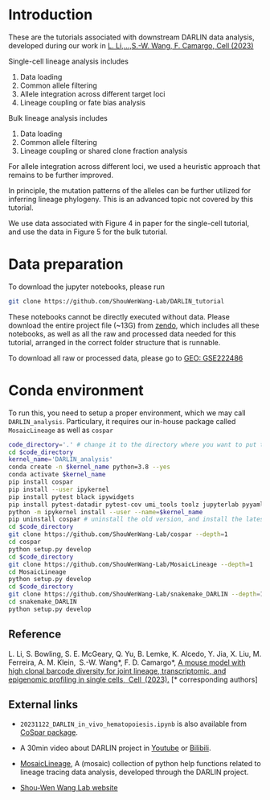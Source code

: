 # Introduction
These are the tutorials associated with downstream DARLIN data analysis, developed during our work in [L. Li,...,S.-W. Wang, F. Camargo, Cell (2023)](https://doi.org/10.1016/j.cell.2023.09.019) 

Single-cell lineage analysis includes
1) Data loading
2) Common allele filtering
3) Allele integration across different target loci
4) Lineage coupling or fate bias analysis

Bulk lineage analysis includes
1) Data loading
2) Common allele filtering
3) Lineage coupling or shared clone fraction analysis


For allele integration across different loci, we used a heuristic approach that remains to be further improved. 

In principle, the mutation patterns of the alleles can be further utilized for inferring lineage phylogeny. This is an advanced topic not covered by this tutorial.

We use data associated with Figure 4 in paper for the single-cell tutorial, and use the data in Figure 5 for the bulk tutorial.

# Data preparation

To download the jupyter notebooks, please run
```bash
git clone https://github.com/ShouWenWang-Lab/DARLIN_tutorial
```

These notebooks cannot be directly executed without data. Please download the entire project file (~13G) from [zendo](https://zenodo.org/records/8422061), which includes all these notebooks, as well as all the raw and processed data needed for this tutorial, arranged in the correct folder structure that is runnable.

To download all raw or processed data, please go to [GEO: GSE222486](https://www.ncbi.nlm.nih.gov/geo/query/acc.cgi?acc=GSE222486)

# Conda environment

To run this, you need to setup a proper environment, which we may call `DARLIN_analysis`. Particulary, it requires our in-house package called `MosaicLineage` as well as `cospar`

```bash
code_directory='.' # change it to the directory where you want to put the packages
cd $code_directory
kernel_name='DARLIN_analysis'
conda create -n $kernel_name python=3.8 --yes
conda activate $kernel_name
pip install cospar
pip install --user ipykernel
pip install pytest black ipywidgets
pip install pytest-datadir pytest-cov umi_tools toolz jupyterlab pyyaml scikit-bio biopython  wand  seaborn==0.11.2  scikit-learn==1.1.1 pandas==1.5.3
python -m ipykernel install --user --name=$kernel_name
pip uninstall cospar # uninstall the old version, and install the latest
cd $code_directory
git clone https://github.com/ShouWenWang-Lab/cospar --depth=1
cd cospar
python setup.py develop
cd $code_directory
git clone https://github.com/ShouWenWang-Lab/MosaicLineage --depth=1
cd MosaicLineage
python setup.py develop
cd $code_directory
git clone https://github.com/ShouWenWang-Lab/snakemake_DARLIN --depth=1
cd snakemake_DARLIN
python setup.py develop
```

## Reference

L. Li, S. Bowling, S. E. McGeary, Q. Yu, B. Lemke, K. Alcedo, Y. Jia, X. Liu, M. Ferreira, A. M. Klein, S.-W. Wang*, F. D. Camargo*, [A mouse model with high clonal barcode diversity for joint lineage, transcriptomic, and epigenomic profiling in single cells, Cell (2023).](https://doi.org/10.1016/j.cell.2023.09.019) [* corresponding authors]

## External links

- `20231122_DARLIN_in_vivo_hematopoiesis.ipynb` is also available from [CoSpar package](https://github.com/ShouWenWang-Lab/cospar/blob/master/docs/source/20231122_DARLIN_in_vivo_hematopoiesis.ipynb).

- A 30min video about DARLIN project in [Youtube](https://www.youtube.com/watch?v=TywIb_4cPk8) or [Bilibili](https://www.bilibili.com/video/BV1sw411F7hd/?spm_id_from=333.999.0.0&vd_source=88ba2b3e0a84657ca67330d8cba9e18f).

- [MosaicLineage](https://github.com/ShouWenWang-Lab/MosaicLineage), A (mosaic) collection of python help functions related to lineage tracing data analysis, developed through the DARLIN project.

- [Shou-Wen Wang Lab website](https://www.shouwenwang-lab.com/)
